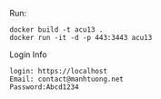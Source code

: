 Run: 
```
docker build -t acu13 .
docker run -it -d -p 443:3443 acu13
```

Login Info

```
login: https://localhost
Email: contact@manhtuong.net
Password:Abcd1234
```
